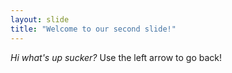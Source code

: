 ```yaml
---
layout: slide
title: "Welcome to our second slide!"
---
```

*Hi what's up sucker?*
Use the left arrow to go back!
